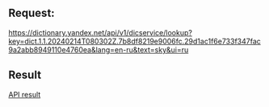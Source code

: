 ## Request:

https://dictionary.yandex.net/api/v1/dicservice/lookup?key=dict.1.1.20240214T080302Z.7b8df8219e9006fc.29d1ac1f6e733f347fac9a2abb8949110e4760ea&lang=en-ru&text=sky&ui=ru

## Result

[API result](./apiRequest.xml)